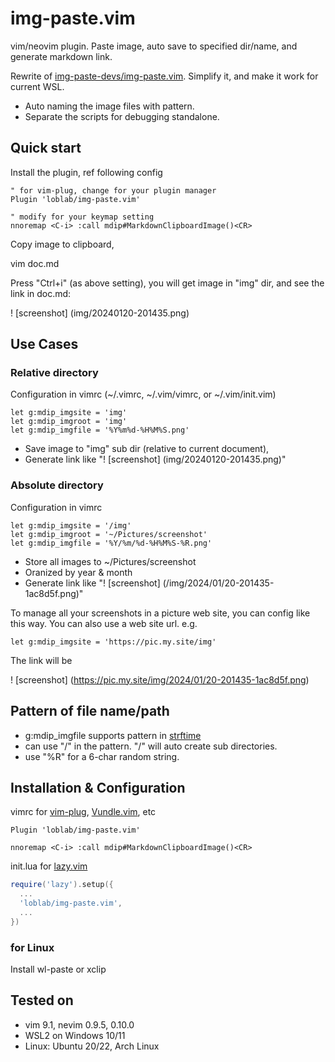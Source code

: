 # img-paste.vim

vim/neovim plugin. Paste image, auto save to specified dir/name, and generate markdown link.

Rewrite of [img-paste-devs/img-paste.vim](https://github.com/img-paste-devs/img-paste.vim). Simplify it, and make it work for current WSL.

- Auto naming the image files with pattern.
- Separate the scripts for debugging standalone.

## Quick start

Install the plugin, ref following config

```vim
" for vim-plug, change for your plugin manager
Plugin 'loblab/img-paste.vim'

" modify for your keymap setting
nnoremap <C-i> :call mdip#MarkdownClipboardImage()<CR>
```

Copy image to clipboard,

vim doc.md

Press "Ctrl+i" (as above setting), you will get image in "img" dir, and see the link in doc.md:

! [screenshot] (img/20240120-201435.png)

## Use Cases

### Relative directory

Configuration in vimrc (~/.vimrc, ~/.vim/vimrc, or ~/.vim/init.vim)

```
let g:mdip_imgsite = 'img'
let g:mdip_imgroot = 'img'
let g:mdip_imgfile = '%Y%m%d-%H%M%S.png'
```

- Save image to "img" sub dir (relative to current document),
- Generate link like "! [screenshot] (img/20240120-201435.png)"

### Absolute directory

Configuration in vimrc

```
let g:mdip_imgsite = '/img'
let g:mdip_imgroot = '~/Pictures/screenshot'
let g:mdip_imgfile = '%Y/%m/%d-%H%M%S-%R.png'
```

- Store all images to ~/Pictures/screenshot
- Oranized by year & month
- Generate link like "! [screenshot] (/img/2024/01/20-201435-1ac8d5f.png)"

To manage all your screenshots in a picture web site, you can config like this way.
You can also use a web site url. e.g.

```vim
let g:mdip_imgsite = 'https://pic.my.site/img'
```

The link will be

! [screenshot] (https://pic.my.site/img/2024/01/20-201435-1ac8d5f.png)

## Pattern of file name/path

- g:mdip_imgfile supports pattern in [strftime](https://strftime.org/)
- can use "/" in the pattern. "/" will auto create sub directories.
- use "%R" for a 6-char random string.

## Installation & Configuration

vimrc for [vim-plug](https://github.com/junegunn/vim-plug),
[Vundle.vim](https://github.com/VundleVim/Vundle.vim), etc

```vim
Plugin 'loblab/img-paste.vim'

nnoremap <C-i> :call mdip#MarkdownClipboardImage()<CR>
```

init.lua for [lazy.vim](https://github.com/folke/lazy.nvim)

```lua
require('lazy').setup({
  ...
  'loblab/img-paste.vim',
  ...
})
```

### for Linux

Install wl-paste or xclip

## Tested on

- vim 9.1, nevim 0.9.5, 0.10.0
- WSL2 on Windows 10/11
- Linux: Ubuntu 20/22, Arch Linux
